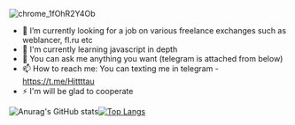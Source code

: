 ![chrome_1fOhR2Y4Ob](https://user-images.githubusercontent.com/74827598/171300581-35d33187-1b7d-430c-b39d-593f7f4de064.png)


- 🔭 I’m currently looking for a job on various freelance exchanges such as weblancer, fl.ru etc
- 🌱 I'm currently learning javascript in depth
- 💬 You can ask me anything you want (telegram is attached from below)
- 📫 How to reach me: You can texting me in telegram - https://t.me/Hittttau
- ⚡ I'm will be glad to cooperate



![Anurag's GitHub stats](https://github-readme-stats.vercel.app/api?username=Hittau&show_icons=true&theme=radical)[![Top Langs](https://github-readme-stats.vercel.app/api/top-langs/?username=Hittau&theme=radical&layout=compact)](https://github.com/Hittau/github-readme-stats)
